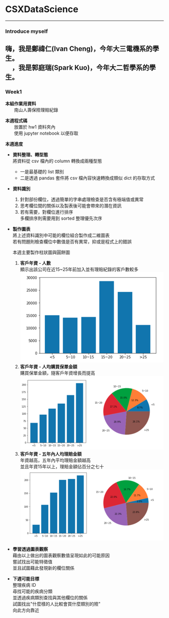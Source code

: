 # CSXDataScience
---
### Introduce myself  

嗨，我是鄭禕仁(Ivan Cheng)，今年大三電機系的學生。  
　，我是郭庭瑞(Spark Kuo)，今年大二哲學系的學生。
　　　　　
---
### Week1
**本組作業用資料**  
　　南山人壽保險理賠紀錄  

**本週程式碼**  
　　放置於 hw1 資料夾內  
　　使用 jupyter notebook 以便存取  

**本週進度**
* **資料整理、轉型態**  
  將資料從 csv 檔內的 column 轉換成兩種型態  
  * 一是最基礎的 list 類別  
  * 二是透過 pandas 套件將 csv 檔內容快速轉換成類似 dict 的存取方式


* **資料識別**  
  1. 針對部份欄位，透過簡單的字串處理檢查是否含有極端值或異常
  2. 思考欄位間的關係以及製表後可能會帶來的潛在資訊
  3. 若有需要，對欄位進行排序  
     多欄排序則需要用到 sorted 整理優先次序


* **製作圖表**  
  將上述資料識別中可能的欄位組合製作成二維圖表  
  若有問題則檢查欄位中數值是否有異常，抑或是程式上的錯誤  

  本週主要製作柱狀圖與圓餅圖  
  1. **客戶年資 - 人數**  
  顯示出該公司在近15~25年前加入並有理賠紀錄的客戶數較多
  ![1](/hw1/1.png)  
  2. **客戶年資 - 人均購買保單金額**   
  購買保單金額，隨客戶年資增長而提高
  ![2](/hw1/2.png)  
  3. **客戶年資 - 五年內人均理賠金額**  
  年資越高，五年內平均理賠金額越高  
  並且年資15年以上，理賠金額佔百分之七十
  ![3](/hw1/3.png)  


* **學習透過圖表觀察**  
  藉由以上做出的圖表觀察數值呈現如此的可能原因  
  嘗試找出可能特徵值  
  並且試圖藉此發現新的欄位關係


* **下週可能目標**  
  整理疾病 ID  
  尋找可能的疾病分類  
  並透過疾病類別查找與其他欄位的關係  
  試圖找出"什麼樣的人比較會買什麼類別的險"  
  向此方向靠近
